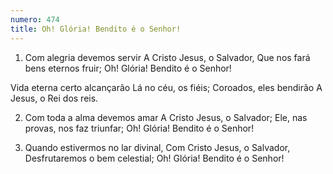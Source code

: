 ```yaml
---
numero: 474
title: Oh! Glória! Bendito é o Senhor!
---
```

1. Com alegria devemos servir
A Cristo Jesus, o Salvador,
Que nos fará bens eternos fruir;
Oh! Glória! Bendito é o Senhor!

Vida eterna certo alcançarão
Lá no céu, os fiéis;
Coroados, eles bendirão
A Jesus, o Rei dos reis.

2. Com toda a alma devemos amar
A Cristo Jesus, o Salvador;
Ele, nas provas, nos faz triunfar;
Oh! Glória! Bendito é o Senhor!

3. Quando estivermos no lar divinal,
Com Cristo Jesus, o Salvador,
Desfrutaremos o bem celestial;
Oh! Glória! Bendito é o Senhor!
